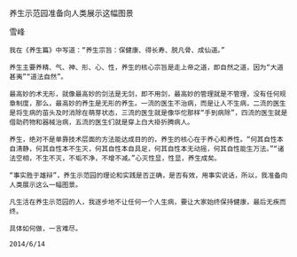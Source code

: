 养生示范园准备向人类展示这幅图景

雪峰


    我在《养生篇》中写道：“养生宗旨：保健康、得长寿、脱凡骨、成仙道。”

    养生主要养精、气、神、形、心、性，养生的核心宗旨是走上帝之道，即自然之道，因为“大道甚夷”“道法自然”。

    最高妙的术无形，就像最高妙的剑法是无剑，即不用剑，最高妙的管理就是不管理，没有任何规章制度，那么，最高妙的养生是无形的养生。一流的医生不治病，而是让人不生病，二流的医生是将生病的苗头及时消除在萌芽状态，三流的医生就是像华佗那样“手到病除”，四流的医生就是借助药物和器械治病，五流的医生们就是穿上白大褂折腾病人。

    养生，绝对不是单靠技术层面的方法能达成目的的，养生的核心在于养心和养性。“何其自性本自清静，何其自性本不生灭，何其自性本自具足，何其自性本无动摇，何其自性能生万法。”“诸法空相，不生不灭，不垢不净，不增不减。”心灭性显，性显，养生成矣。

    “事实胜于雄辩”，养生示范园的理论和实践是否正确，是否有效，用事实说话，所以，我准备向人类展示这么一幅图景。

    凡生活在养生示范园的人，我逐步地不让任何一个人生病，要让大家始终保持健康，最后无疾而终。

    具体如何做，一言难尽。

    2014/6/14



